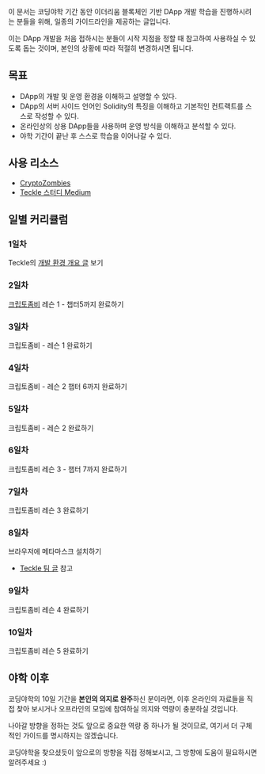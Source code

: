 
이 문서는 코딩야학 기간 동안 이더리움 블록체인 기반 DApp 개발 학습을 진행하시려는 분들을 위해, 일종의 가이드라인을 제공하는 글입니다.

이는 DApp 개발을 처음 접하시는 분들이 시작 지점을 정할 때 참고하여 사용하실 수 있도록 돕는 것이며, 본인의 상황에 따라 적절히 변경하시면 됩니다.

## 목표

* DApp의 개발 및 운영 환경을 이해하고 설명할 수 있다.
* DApp의 서버 사이드 언어인 Solidity의 특징을 이해하고 기본적인 컨트랙트를 스스로 작성할 수 있다.
* 온라인상의 상용 DApp들을 사용하며 운영 방식을 이해하고 분석할 수 있다.
* 야학 기간이 끝난 후 스스로 학습을 이어나갈 수 있다.

## 사용 리소스

* [CryptoZombies](https://cryptozombies.io/)
* [Teckle 스터디 Medium](https://medium.com/@weekly.teckle)

## 일별 커리큘럼

### 1일차

Teckle의 [개발 환경 개요 글](https://medium.com/@weekly.teckle/초보자들을-위한-이더리움-dapp-만들기-c6ddb0c6651d) 보기

### 2일차

[크립토좀비](https://cryptozombies.io/) 레슨 1 - 챕터5까지 완료하기

### 3일차

크립토좀비 - 레슨 1 완료하기

### 4일차

크립토좀비 - 레슨 2 챕터 6까지 완료하기

### 5일차

크립토좀비 - 레슨 2 완료하기

### 6일차

크립토좀비 레슨 3 - 챕터 7까지 완료하기

### 7일차

크립토좀비 레슨 3 완료하기

### 8일차

브라우저에 메타마스크 설치하기 

* [Teckle 팀 글](https://goo.gl/fDrPNo) 참고 

### 9일차

크립토좀비 레슨 4 완료하기

### 10일차

크립토좀비 레슨 5 완료하기


## 야학 이후

코딩야학의 10일 기간을 **본인의 의지로 완주**하신 분이라면, 이후 온라인의 자료들을 직접 찾아 보시거나 오프라인의 모임에 참여하실 의지와 역량이 충분하실 것입니다.

나아갈 방향을 정하는 것도 앞으로 중요한 역량 중 하나가 될 것이므로, 여기서 더 구체적인 가이드를 명시하지는 않겠습니다.

코딩야학을 찾으셨듯이 앞으로의 방향을 직접 정해보시고, 그 방향에 도움이 필요하시면 알려주세요 :)


